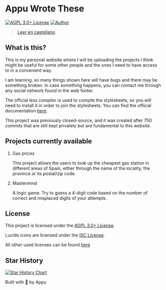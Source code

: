 # Appu Wrote These

[![AGPL 3.0+ License](https://img.shields.io/github/license/appuchias/appuwrotethese?label=License&style=flat-square)](https://github.com/appuchias/appuwrotethese/blob/master/LICENSE)
[![Author](https://img.shields.io/badge/Project%20by-Appu-9cf?style=flat-square)](https://github.com/appuchias)

> [Leer en castellano](README_es.md)

## What is this?

This is my personal website where I will be uploading the projects I think might be useful for some other people and the ones I need to have access to in a convenient way.

I am learning, so many things shown here will have bugs and there may be something broken.
In case something happens, you can contact me through any social network found in the web footer.

The official less compiler is used to compile the stylesheets, so you will need to install it in order to join the stylesheets.
You can find the official documentation [here](http://lesscss.org/usage/#command-line-usage).

This project was previously closed-source, and it was created after 750 commits that are still kept privately but are fundamental to this website.

## Projects currently available

1. Gas prices

    This project allows the users to look up the cheapest gas station in different areas of Spain,
    either through the name of the locality, the province or its postal/zip code.

2. Mastermind

    A logic game.
    Try to guess a 4-digit code based on the number of correct and misplaced digits of your attempts.

## License

This project is licensed under the [AGPL 3.0+ License](https://github.com/appuchias/appuwrotethese/blob/master/LICENSE).

Lucide icons are licensed under the [ISC License](https://github.com/lucide-icons/lucide/blob/main/LICENSE).

All other used licenses can be found [here](https://app.fossa.com/attribution/c83e0483-56e3-4236-91c7-45aaf481987b)


## Star History

<a href="https://star-history.com/#appuchias/appuwrotethese&Date">
 <picture>
   <source media="(prefers-color-scheme: dark)" srcset="https://api.star-history.com/svg?repos=appuchias/appuwrotethese&type=Date&theme=dark" />
   <source media="(prefers-color-scheme: light)" srcset="https://api.star-history.com/svg?repos=appuchias/appuwrotethese&type=Date" />
   <img alt="Star History Chart" src="https://api.star-history.com/svg?repos=appuchias/appuwrotethese&type=Date" />
 </picture>
</a>


Built with 🖤 by Appu
